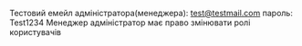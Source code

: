 Тестовий емейл адміністратора(менеджера): test@testmail.com
пароль: Test1234
Менеджер адміністратор має право змінювати ролі користувачів
